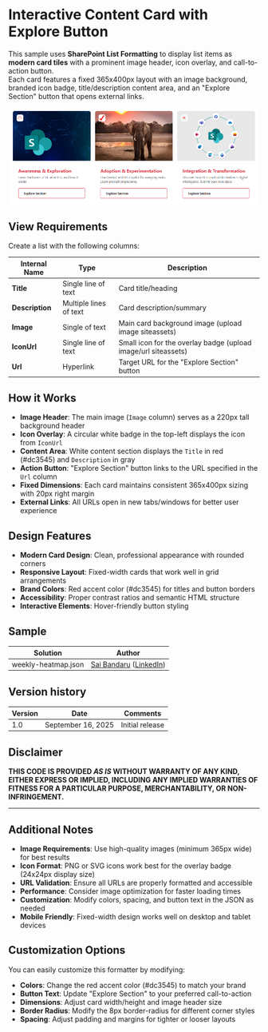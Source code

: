 # Interactive Content Card with Explore Button

This sample uses **SharePoint List Formatting** to display list items as **modern card tiles** with a prominent image header, icon overlay, and call-to-action button.  
Each card features a fixed 365x400px layout with an image background, branded icon badge, title/description content area, and an "Explore Section" button that opens external links.

![screenshot of the sample](assets/screenshot.png)

## View Requirements

Create a list with the following columns:

| Internal Name   | Type               | Description |
|-----------------|--------------------|-------------|
| **Title**       | Single line of text| Card title/heading |
| **Description** | Multiple lines of text | Card description/summary |
| **Image**       | Single of text          | Main card background image (upload image siteassets) |
| **IconUrl**     | Single line of text | Small icon for the overlay badge (upload image/url siteassets) |
| **Url**         | Hyperlink          | Target URL for the "Explore Section" button |


## How it Works

- **Image Header**: The main image (`Image` column) serves as a 220px tall background header
- **Icon Overlay**: A circular white badge in the top-left displays the icon from `IconUrl`
- **Content Area**: White content section displays the `Title` in red (#dc3545) and `Description` in gray
- **Action Button**: "Explore Section" button links to the URL specified in the `Url` column
- **Fixed Dimensions**: Each card maintains consistent 365x400px sizing with 20px right margin
- **External Links**: All URLs open in new tabs/windows for better user experience

## Design Features

- **Modern Card Design**: Clean, professional appearance with rounded corners
- **Responsive Layout**: Fixed-width cards that work well in grid arrangements
- **Brand Colors**: Red accent color (#dc3545) for titles and button borders
- **Accessibility**: Proper contrast ratios and semantic HTML structure
- **Interactive Elements**: Hover-friendly button styling

## Sample

Solution|Author
--------|---------
weekly-heatmap.json | [Sai Bandaru](https://github.com/saiiiiiii) ([LinkedIn](https://www.linkedin.com/in/sai-bandaru-97a946153/))

## Version history

Version|Date|Comments
-------|----|--------
1.0|September 16, 2025|Initial release

## Disclaimer
**THIS CODE IS PROVIDED *AS IS* WITHOUT WARRANTY OF ANY KIND, EITHER EXPRESS OR IMPLIED, INCLUDING ANY IMPLIED WARRANTIES OF FITNESS FOR A PARTICULAR PURPOSE, MERCHANTABILITY, OR NON-INFRINGEMENT.**

---

## Additional Notes

- **Image Requirements**: Use high-quality images (minimum 365px wide) for best results
- **Icon Format**: PNG or SVG icons work best for the overlay badge (24x24px display size)
- **URL Validation**: Ensure all URLs are properly formatted and accessible
- **Performance**: Consider image optimization for faster loading times
- **Customization**: Modify colors, spacing, and button text in the JSON as needed
- **Mobile Friendly**: Fixed-width design works well on desktop and tablet devices

## Customization Options

You can easily customize this formatter by modifying:
- **Colors**: Change the red accent color (#dc3545) to match your brand
- **Button Text**: Update "Explore Section" to your preferred call-to-action
- **Dimensions**: Adjust card width/height and image header size
- **Border Radius**: Modify the 8px border-radius for different corner styles
- **Spacing**: Adjust padding and margins for tighter or looser layouts
